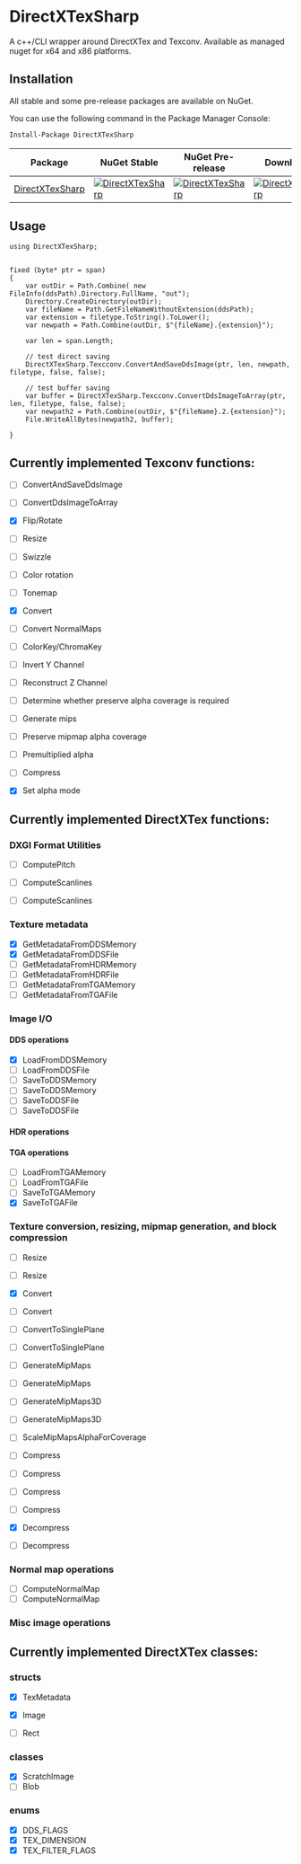 # DirectXTexSharp
 A c++/CLI wrapper around DirectXTex and Texconv. Available as managed nuget for x64 and x86 platforms.

## Installation

All stable and some pre-release packages are available on NuGet.

You can use the following command in the Package Manager Console:
```ps
Install-Package DirectXTexSharp
```

| Package | NuGet Stable | NuGet Pre-release | Downloads |
| ------- | ------------ | ----------------- | --------- |
| [DirectXTexSharp](https://www.nuget.org/packages/DirectXTexSharp/) | [![DirectXTexSharp](https://img.shields.io/nuget/v/DirectXTexSharp.svg)](https://www.nuget.org/packages/DirectXTexSharp/) | [![DirectXTexSharp](https://img.shields.io/nuget/vpre/DirectXTexSharp.svg)](https://www.nuget.org/packages/DirectXTexSharp/) | [![DirectXTexSharp](https://img.shields.io/nuget/dt/DirectXTexSharp)](https://www.nuget.org/packages/DirectXTexSharp/) |

## Usage
```
using DirectXTexSharp;


fixed (byte* ptr = span)
{
    var outDir = Path.Combine( new FileInfo(ddsPath).Directory.FullName, "out");
    Directory.CreateDirectory(outDir);
    var fileName = Path.GetFileNameWithoutExtension(ddsPath);
    var extension = filetype.ToString().ToLower();
    var newpath = Path.Combine(outDir, $"{fileName}.{extension}");

    var len = span.Length;

    // test direct saving
    DirectXTexSharp.Texcconv.ConvertAndSaveDdsImage(ptr, len, newpath, filetype, false, false);

    // test buffer saving
    var buffer = DirectXTexSharp.Texcconv.ConvertDdsImageToArray(ptr, len, filetype, false, false);
    var newpath2 = Path.Combine(outDir, $"{fileName}.2.{extension}");
    File.WriteAllBytes(newpath2, buffer);

}
```
## Currently implemented Texconv functions:
- [ ] ConvertAndSaveDdsImage
- [ ] ConvertDdsImageToArray

- [x] Flip/Rotate
- [ ] Resize
- [ ] Swizzle
- [ ] Color rotation
- [ ] Tonemap
- [x] Convert
- [ ] Convert NormalMaps
- [ ] ColorKey/ChromaKey
- [ ] Invert Y Channel
- [ ] Reconstruct Z Channel
- [ ] Determine whether preserve alpha coverage is required
- [ ] Generate mips
- [ ] Preserve mipmap alpha coverage
- [ ] Premultiplied alpha
- [ ] Compress
- [x] Set alpha mode


## Currently implemented DirectXTex functions:
### DXGI Format Utilities
- [ ] ComputePitch
- [ ] ComputeScanlines
- [ ] ComputeScanlines


### Texture metadata
- [x] GetMetadataFromDDSMemory
- [x] GetMetadataFromDDSFile
- [ ] GetMetadataFromHDRMemory
- [ ] GetMetadataFromHDRFile
- [ ] GetMetadataFromTGAMemory
- [ ] GetMetadataFromTGAFile

### Image I/O
#### DDS operations
- [x] LoadFromDDSMemory
- [ ] LoadFromDDSFile
- [ ] SaveToDDSMemory
- [ ] SaveToDDSMemory
- [ ] SaveToDDSFile
- [ ] SaveToDDSFile

#### HDR operations

#### TGA operations
- [ ] LoadFromTGAMemory
- [ ] LoadFromTGAFile
- [ ] SaveToTGAMemory
- [x] SaveToTGAFile

### Texture conversion, resizing, mipmap generation, and block compression
- [ ] Resize
- [ ] Resize
- [x] Convert
- [ ] Convert
- [ ] ConvertToSinglePlane
- [ ] ConvertToSinglePlane
- [ ] GenerateMipMaps
- [ ] GenerateMipMaps
- [ ] GenerateMipMaps3D
- [ ] GenerateMipMaps3D
- [ ] ScaleMipMapsAlphaForCoverage

- [ ] Compress
- [ ] Compress
- [ ] Compress
- [ ] Compress
- [x] Decompress
- [ ] Decompress

### Normal map operations
- [ ] ComputeNormalMap
- [ ] ComputeNormalMap

### Misc image operations


## Currently implemented DirectXTex classes:
### structs
- [x] TexMetadata
- [x] Image
- [ ] Rect


### classes
- [x] ScratchImage
- [ ] Blob

### enums
- [x] DDS_FLAGS
- [x] TEX_DIMENSION
- [x] TEX_FILTER_FLAGS
